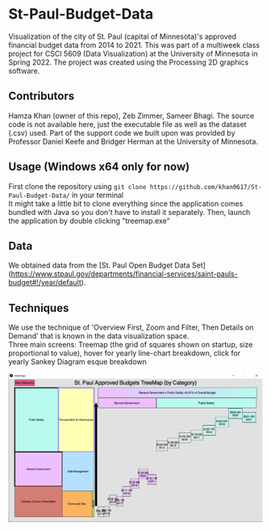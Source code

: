 # St-Paul-Budget-Data
Visualization of the city of St. Paul (capital of Minnesota)'s approved financial budget data from 2014 to 2021. This was part of a multiweek class project for CSCI 5609 (Data Visualization) at the University of Minnesota in Spring 2022. The project was created using the Processing 2D graphics software. <br/>

## Contributors
Hamza Khan (owner of this repo), Zeb Zimmer, Sameer Bhagi. The source code is not available here, just the executable file as well as the dataset (.csv) used.
Part of the support code we built upon was provided by Professor Daniel Keefe and Bridger Herman at the University of Minnesota. <br />

## Usage (Windows x64 only for now)
First clone the repository using ```git clone https://github.com/khan0617/St-Paul-Budget-Data/``` in your terminal <br/>
It might take a little bit to clone everything since the application comes bundled with Java so you don't have to install it separately.
Then, launch the application by double clicking "treemap.exe" </br>

## Data
We obtained data from the [St. Paul Open Budget Data Set] (https://www.stpaul.gov/departments/financial-services/saint-pauls-budget#!/year/default). <br/>

## Techniques
We use the technique of 'Overview First, Zoom and Filter, Then Details on Demand' that is known in the data visualization space. <br/>
Three main screens: Treemap (the grid of squares shown on startup, size proportional to value), hover for yearly line-chart breakdown, click for yearly Sankey Diagram esque breakdown

![Screenshot](screenshot.PNG)


